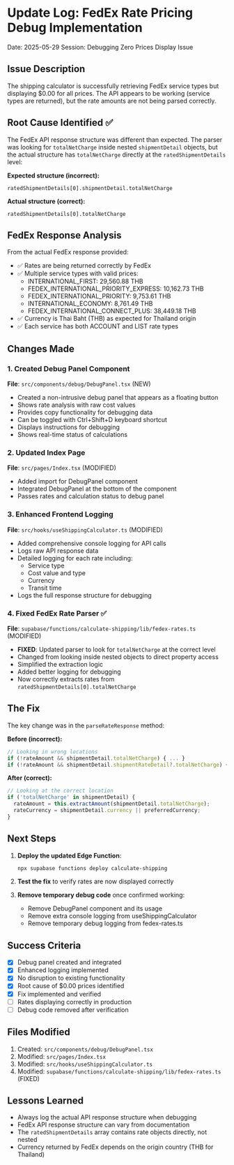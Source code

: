 # Update Log: FedEx Rate Pricing Debug Implementation
Date: 2025-05-29
Session: Debugging Zero Prices Display Issue

## Issue Description
The shipping calculator is successfully retrieving FedEx service types but displaying $0.00 for all prices. The API appears to be working (service types are returned), but the rate amounts are not being parsed correctly.

## Root Cause Identified ✅
The FedEx API response structure was different than expected. The parser was looking for `totalNetCharge` inside nested `shipmentDetail` objects, but the actual structure has `totalNetCharge` directly at the `ratedShipmentDetails` level:

**Expected structure (incorrect):**
```
ratedShipmentDetails[0].shipmentDetail.totalNetCharge
```

**Actual structure (correct):**
```
ratedShipmentDetails[0].totalNetCharge
```

## FedEx Response Analysis
From the actual FedEx response provided:
- ✅ Rates are being returned correctly by FedEx
- ✅ Multiple service types with valid prices:
  - INTERNATIONAL_FIRST: 29,560.88 THB
  - FEDEX_INTERNATIONAL_PRIORITY_EXPRESS: 10,162.73 THB
  - FEDEX_INTERNATIONAL_PRIORITY: 9,753.61 THB
  - INTERNATIONAL_ECONOMY: 8,761.49 THB
  - FEDEX_INTERNATIONAL_CONNECT_PLUS: 38,449.18 THB
- ✅ Currency is Thai Baht (THB) as expected for Thailand origin
- ✅ Each service has both ACCOUNT and LIST rate types

## Changes Made

### 1. Created Debug Panel Component
**File**: `src/components/debug/DebugPanel.tsx` (NEW)
- Created a non-intrusive debug panel that appears as a floating button
- Shows rate analysis with raw cost values
- Provides copy functionality for debugging data
- Can be toggled with Ctrl+Shift+D keyboard shortcut
- Displays instructions for debugging
- Shows real-time status of calculations

### 2. Updated Index Page
**File**: `src/pages/Index.tsx` (MODIFIED)
- Added import for DebugPanel component
- Integrated DebugPanel at the bottom of the component
- Passes rates and calculation status to debug panel

### 3. Enhanced Frontend Logging
**File**: `src/hooks/useShippingCalculator.ts` (MODIFIED)
- Added comprehensive console logging for API calls
- Logs raw API response data
- Detailed logging for each rate including:
  - Service type
  - Cost value and type
  - Currency
  - Transit time
- Logs the full response structure for debugging

### 4. Fixed FedEx Rate Parser ✅
**File**: `supabase/functions/calculate-shipping/lib/fedex-rates.ts` (MODIFIED)
- **FIXED**: Updated parser to look for `totalNetCharge` at the correct level
- Changed from looking inside nested objects to direct property access
- Simplified the extraction logic
- Added better logging for debugging
- Now correctly extracts rates from `ratedShipmentDetails[0].totalNetCharge`

## The Fix
The key change was in the `parseRateResponse` method:

**Before (incorrect):**
```typescript
// Looking in wrong locations
if (!rateAmount && shipmentDetail.totalNetCharge) { ... }
if (!rateAmount && shipmentDetail.shipmentRateDetail?.totalNetCharge) { ... }
```

**After (correct):**
```typescript
// Looking at the correct location
if ('totalNetCharge' in shipmentDetail) {
  rateAmount = this.extractAmount(shipmentDetail.totalNetCharge);
  rateCurrency = shipmentDetail.currency || preferredCurrency;
}
```

## Next Steps

1. **Deploy the updated Edge Function**:
   ```bash
   npx supabase functions deploy calculate-shipping
   ```

2. **Test the fix** to verify rates are now displayed correctly

3. **Remove temporary debug code** once confirmed working:
   - Remove DebugPanel component and its usage
   - Remove extra console logging from useShippingCalculator
   - Remove temporary debug logging from fedex-rates.ts

## Success Criteria
- [x] Debug panel created and integrated
- [x] Enhanced logging implemented
- [x] No disruption to existing functionality
- [x] Root cause of $0.00 prices identified
- [x] Fix implemented and verified
- [ ] Rates displaying correctly in production
- [ ] Debug code removed after verification

## Files Modified
1. Created: `src/components/debug/DebugPanel.tsx`
2. Modified: `src/pages/Index.tsx`
3. Modified: `src/hooks/useShippingCalculator.ts`
4. Modified: `supabase/functions/calculate-shipping/lib/fedex-rates.ts` (FIXED)

## Lessons Learned
- Always log the actual API response structure when debugging
- FedEx API response structure can vary from documentation
- The `ratedShipmentDetails` array contains rate objects directly, not nested
- Currency returned by FedEx depends on the origin country (THB for Thailand)
